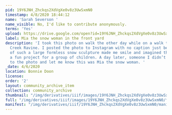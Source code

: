 ```yaml
---
pid: 19Y6JNH_Zhckqs2XdVgXe0v8z3UwSxmN0
timestamp: 4/8/2020 18:44:12
name: 'Sarah Severson '
name_visible: No, I'd like to contribute anonymously.
terms: 'Yes'
upload: https://drive.google.com/open?id=19Y6JNH_Zhckqs2XdVgXe0v8z3UwSxmN0
label: Mia the snow woman in the front yard
description: 'I took this photo on walk the other day while on a walk to the Mill
  Creek Ravine. I posted the photo to Instagram with no caption just because the idea
  of such a large formless snow sculpture made me smile and imagined this had been
  a fun project for a group of children. A day later, someone I didn’t know replied
  to the photo and let me know this was Mia the snow woman. '
_date: 4/6/2020
location: Bonnie Doon
license: 
order: '2'
layout: community_archive_item
collection: community_archive
thumbnail: "/img/derivatives/iiif/images/19Y6JNH_Zhckqs2XdVgXe0v8z3UwSxmN0/full/250,/0/default.jpg"
full: "/img/derivatives/iiif/images/19Y6JNH_Zhckqs2XdVgXe0v8z3UwSxmN0/full/full/0/default.jpg"
manifest: "/img/derivatives/iiif/19Y6JNH_Zhckqs2XdVgXe0v8z3UwSxmN0/manifest.json"
---
```

